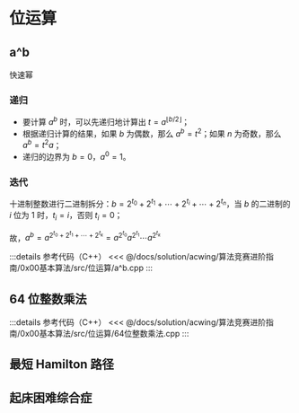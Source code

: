 # 位运算

## a^b

快速幂

### 递归

- 要计算 $a^b$ 时，可以先递归地计算出 $t = a^{\lfloor b/2 \rfloor}$；
- 根据递归计算的结果，如果 $b$ 为偶数，那么 $a^b = t^2$；如果 $n$ 为奇数，那么 $a^b = t^2a$；
- 递归的边界为 $b=0$，$a^0=1$。

### 迭代

十进制整数进行二进制拆分：$b=2^{t_0}+2^{t_1}+\cdots+2^{t_i}+\cdots+2^{t_n}$，当 $b$ 的二进制的 $i$ 位为 $1$ 时，$t_i = i$，否则 $t_i=0$；

故，$a^b=a^{2^{t_0}+2^{t_1}+\cdots+2^{t_k}}=a^{2^{t_0}}a^{2^{t_1}}\cdots a^{2^{t_k}}$

:::details 参考代码（C++）
<<< @/docs/solution/acwing/算法竞赛进阶指南/0x00基本算法/src/位运算/a^b.cpp
:::

## 64 位整数乘法

:::details 参考代码（C++）
<<< @/docs/solution/acwing/算法竞赛进阶指南/0x00基本算法/src/位运算/64位整数乘法.cpp
:::

## 最短 Hamilton 路径

## 起床困难综合症
